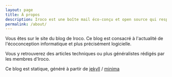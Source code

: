 ```yaml
---
layout: page
title: À propos
description: Iroco est une boîte mail éco-conçu et open source qui respecte vos données, développé et hébergé en France.
permalink: /about/
---
```


Vous êtes sur le site du blog de Iroco. Ce blog est consacré à l'actualité de l'écoconception informatique 
et plus précisément logicielle. 

Vous y retrouverez des articles techniques ou plus généralistes rédigés par les membres d'Iroco.

Ce blog est statique, généré à partir de [jekyll](https://github.com/jekyll) /
[minima](https://github.com/jekyll/minima)

